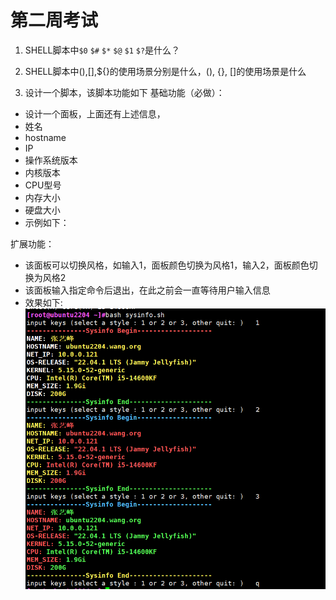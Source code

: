 # 第二周考试



1. SHELL脚本中`$0` `$#` `$*` `$@` `$1` `$?`是什么？

2. SHELL脚本中$(),$[],${}的使用场景分别是什么，(), {}, []的使用场景是什么

3. 设计一个脚本，该脚本功能如下
   基础功能（必做）：

- 设计一个面板，上面还有上述信息，
- 姓名
- hostname
- IP
- 操作系统版本
- 内核版本
- CPU型号
- 内存大小
- 硬盘大小
- 示例如下：

扩展功能：
- 该面板可以切换风格，如输入1，面板颜色切换为风格1，输入2，面板颜色切换为风格2
- 该面板输入指定命令后退出，在此之前会一直等待用户输入信息
- 效果如下:
![alt text](image-1.png)